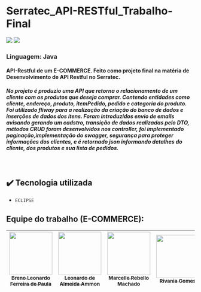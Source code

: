 # Serratec_API-RESTful_Trabalho-Final

<img src="https://img.shields.io/badge/Version-1.0.0-darkblue"/> <img src="https://img.shields.io/badge/Release%20Date-october__29-darkviolet">
             
<h3> Linguagem: Java </h3>
 
 <h4> API-Restful de um E-COMMERCE. Feito como projeto final na matéria de Desenvolvimento de API Restful no Serratec. </h4>
<h5> No projeto é produzio uma API que retorna o relacionamento de um cliente com os produtos que deseja comprar. Contendo entidades como cliente, endereço, produto, itemPedido, pedido e categoria do produto. Foi utilizado fliway para a realização da criação do banco de dados e inserções de dados dos itens. Foram introduzidos envio de emails avisando gerando um cadstro, transição de dados realizadas pelo DTO, métodos CRUD foram desenvolvidos nos controller, foi implementado paginação,implementação do swagger, segurança para proteger informações dos clientes, e é retornado json informando detalhes do cliente, dos produtos e sua lista de pedidos.  </h5>
<br>
              
 ## :heavy_check_mark: Tecnologia utilizada
- `ECLIPSE `

## Equipe do trabalho (E-COMMERCE):

| [<img src="https://avatars.githubusercontent.com/u/72474294?v=4" width=115><br><sub>Breno Leonardo Ferreira de Paula</sub>](https://github.com/BrenoLeonardo) |  [<img src="https://avatars.githubusercontent.com/u/69130377?v=4" width=115><br><sub>Leonardo de Almeida Ammon</sub>](https://github.com/unamon) |  [<img src="https://avatars.githubusercontent.com/u/110869578?v=4" width=115><br><sub>Marcelle Rebello Machado</sub>](https://github.com/MarcelleMachado) |  [<img src="https://avatars.githubusercontent.com/u/106483714?v=4" width=115><br><sub>Rivania Gomes</sub>](https://github.com/RivaniaGomes) |  [<img src="https://avatars.githubusercontent.com/u/110869558?v=4" width=115><br><sub>Thamires</sub>](https://github.com/ThamiresOD) | 
| :---: | :---: | :---: | :---: | :---: |
